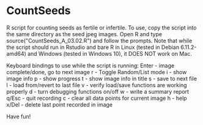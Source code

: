 # CountSeeds
R script for counting seeds as fertile or infertile. To use, copy the script into the same directory as the seed jpeg images. Open R and type 
source("CountSeeds_A_03.02.R")
and follow the prompts. Note that while the script should run in Rstudio and bare R in Linux (tested in Debian 6.11.2-amd64) and Windows (tested in Windows 10), it DOES NOT work on Mac.

Keyboard bindings to use while the script is running:
Enter - image complete/done, go to next image
r - Toggle Random/List mode
i - show image info
p - show progress
t - show image info in title
s - save to next file
l - load from/revert to last file
v - verify load/save functions are working properly
d - turn debugging functions on/off
w - write a summary report
q/Esc - quit recording
c - clear all data points for current image
h - help
x/Del - delete last point recorded in image

Have fun!
